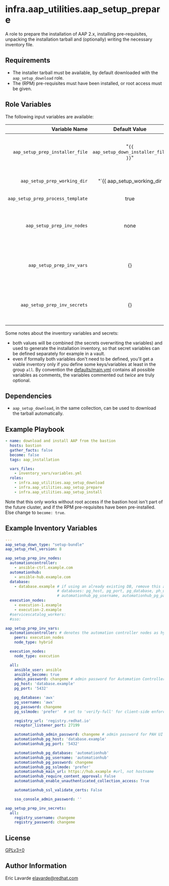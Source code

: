 # infra.aap_utilities.aap\_setup\_prepare

A role to prepare the installation of AAP 2.x, installing pre-requisites,
unpacking the installation tarball and (optionally) writing the necessary inventory file.

## Requirements

* The installer tarball must be available, by default downloaded with the `aap_setup_download` role.
* The (RPM) pre-requisites must have been installed, or root access must be given.

## Role Variables

The following input variables are available:

|Variable Name|Default Value|Required|Description|Example|
|---:|:---:|:---:|:---|:---:|
|`aap_setup_prep_installer_file`|"`{{ aap_setup_down_installer_file }}`"|no|absolute path where to find the tarball on the remote host, or URL http(s), note that `aap_setup_down_installer_file` is a fact set by the role `aap_setup_download`|`'https://myhost/myinstaller.tar.gz'` or `'/var/tmp/myinstaller.tar.gz'`|
|`aap_setup_prep_working_dir`|"`{{ aap_setup_working_dir | default('/var/tmp') }}`"|no|absolute path to a working directory, note that `aap_setup_working_dir` is used by other roles in the collection|'/srv/workdir'|
|`aap_setup_prep_process_template`|true|no|shall the inventory be generated by the role?|false|
|`aap_setup_prep_inv_nodes`|none|yes|a dictionary of dictionaries, the first level key is the inventory group name, the 2nd level key is the hostname with the value being its inventory host variables in INI-format|see [defaults/main.yml](defaults/main.yml)|
|`aap_setup_prep_inv_vars`|{}|see below|a dictionary of dictionaries, the first level key is the inventory group name, the 2nd level key is the variable name with the value being the variable's value|see [defaults/main.yml](defaults/main.yml)|
|`aap_setup_prep_inv_secrets`|{}|see below|a dictionary of dictionaries, the first level key is the inventory group name, the 2nd level key is the variable name with the value being the variable's value|see [defaults/main.yml](defaults/main.yml)|

Some notes about the inventory variables and secrets:

* both values will be combined (the secrets overwriting the variables) and used to generate the installation inventory, so that secret variables can be defined separately for example in a vault.
* even if formally both variables don't need to be defined, you'll get a viable inventory only if you define some keys/variables at least in the group `all`.
By convention the [defaults/main.yml](defaults/main.yml) contains all possible variables as comments, the variables commented out _twice_ are truly optional.

## Dependencies

* `aap_setup_download`, in the same collection, can be used to download the tarball automatically.

## Example Playbook

```yaml
- name: download and install AAP from the bastion
  hosts: bastion
  gather_facts: false
  become: false
  tags: aap_installation

  vars_files:
    - inventory_vars/variables.yml
  roles:
    - infra.aap_utilities.aap_setup_download
    - infra.aap_utilities.aap_setup_prepare
    - infra.aap_utilities.aap_setup_install
```

Note that this only works without root access if the bastion host isn't part of the future cluster,
and if the RPM pre-requisites have been pre-installed.
Else change to `become: true`.

## Example Inventory Variables

```yaml
---
aap_setup_down_type: "setup-bundle"
aap_setup_rhel_version: 8

aap_setup_prep_inv_nodes:
  automationcontroller:
    - ansible-ctrl.example.com
  automationhub:
    - ansible-hub.example.com
  database:
    - database.example # if using an already existing DB, remove this and ensure that the following variables are filled with the valid details for your Controller and PAH
                       # databases: pg_host, pg_port, pg_database, ph_username, pg_password, automationhub_pg_host, automationhub_pg_port, automationhub_pg_database,
                       # automationhub_pg_username, automationhub_pg_password, automationhub_pg_sslmode
  execution_nodes:
    - execution-1.example
    - execution-2.example
  #servicescatalog_workers:
  #sso:

aap_setup_prep_inv_vars:
  automationcontroller: # denotes the automation controller nodes as hybrid nodes (controller and execution)
    peers: execution_nodes
    node_type: hybrid

  execution_nodes:
    node_type: execution

  all:
    ansible_user: ansible
    ansible_become: true
    admin_password: changeme # admin password for Automation Controller UI
    pg_host: 'database.example'
    pg_port: '5432'

    pg_database: 'awx'
    pg_username: 'awx'
    pg_password: changeme
    pg_sslmode: 'prefer'  # set to 'verify-full' for client-side enforced SSL

    registry_url: 'registry.redhat.io'
    receptor_listener_port: 27199

    automationhub_admin_password: changeme # admin password for PAH UI
    automationhub_pg_host: 'database.example'
    automationhub_pg_port: '5432'

    automationhub_pg_database: 'automationhub'
    automationhub_pg_username: 'automationhub'
    automationhub_pg_password: changeme
    automationhub_pg_sslmode: 'prefer'
    automationhub_main_url: https://hub.example #url, not hostname
    automationhub_require_content_approval: False
    automationhub_enable_unauthenticated_collection_access: True

    automationhub_ssl_validate_certs: False

    sso_console_admin_password: ''

aap_setup_prep_inv_secrets:
  all:
    registry_username: changeme
    registry_password: changeme
```

## License

[GPLv3+0](https://github.com/redhat-cop/aap_utilities#licensing)

## Author Information

Eric Lavarde <elavarde@redhat.com>
